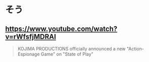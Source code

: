 # そう

## https://www.youtube.com/watch?v=rWfsfjMDRAI

> KOJIMA PRODUCTIONS officially announced a new "Action-Espionage Game" on "State of Play" 
